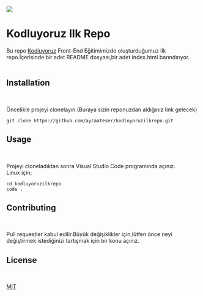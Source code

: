 ![](./gitödev2.png)

# **Kodluyoruz Ilk Repo**

Bu repo [Kodluyoruz](https://www.kodluyoruz.org/) Front-End Eğitimimizde oluşturduğumuz ilk repo.İçerisinde bir adet README dosyası,bir adet index.html barındırıyor.
<br></br>

## **Installation**

</br>

Öncelikle projeyi clonelayın.(Buraya sizin reponuzdan aldığınız link gelecek)

```
git clone https://github.com/aycaateser/kodluyoruzilkrepo.git
```

## **Usage**

</br>

Projeyi cloneladıktan sonra Visual Studio Code programında açınız.</br>
Linux için;

```
cd kodluyoruzilkrepo
code .
```

## **Contributing**

</br>

Pull requestler kabul edilir.Büyük değişiklikler için,lütfen önce neyi değiştirmek istediğinizi tartışmak için bir konu açınız.

## **License**

</br>

[MIT](https://github.com/aycaateser/kodluyoruzilkrepo/blob/main/LICENSE)
